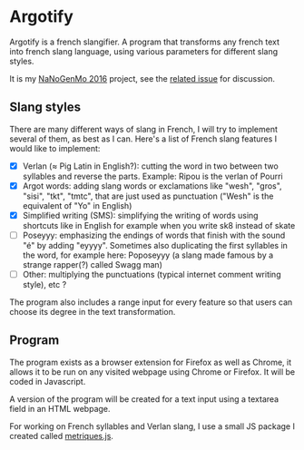 # Argotify
Argotify is a french slangifier. A program that transforms any french text into french slang language, using various parameters for different slang styles.

It is my [NaNoGenMo 2016](https://github.com/NaNoGenMo/2016) project, see the [related issue](https://github.com/NaNoGenMo/2016/issues/41) for discussion.

## Slang styles

There are many different ways of slang in French, I will try to implement several of them, as best as I can. Here's a list of French slang features I would like to implement:

- [x] Verlan (≈ Pig Latin in English?): cutting the word in two between two syllables and reverse the parts. Example: Ripou is the verlan of Pourri
- [x] Argot words: adding slang words or exclamations like "wesh", "gros", "sisi", "tkt", "tmtc", that are just used as punctuation ("Wesh" is the equivalent of "Yo" in English)
- [x] Simplified writing (SMS): simplifying the writing of words using shortcuts like in English for example when you write sk8 instead of skate
- [ ] Poseyyy: emphasizing the endings of words that finish with the sound "é" by adding "eyyyy". Sometimes also duplicating the first syllables in the word, for example here: Poposeyyy (a slang made famous by a strange rapper(?) called Swagg man)
- [ ] Other: multiplying the punctuations (typical internet comment writing style), etc ?

The program also includes a range input for every feature so that users can choose its degree in the text transformation.

## Program

The program exists as a browser extension for Firefox as well as Chrome, it allows it to be run on any visited webpage using Chrome or Firefox. It will be coded in Javascript.

A version of the program will be created for a text input using a textarea field in an HTML webpage.

For working on French syllables and Verlan slang, I use a small JS package I created called [metriques.js](https://github.com/WhiteFangs/metriques.js).
